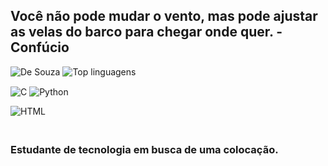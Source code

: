 <h2>Você não pode mudar o vento, mas pode ajustar as velas do barco para chegar onde quer. - Confúcio</h2></p>

![De Souza](https://github-readme-stats.vercel.app/api?username=fcodesouza&show_icons=true&theme=highcontrast)
![Top linguagens](https://github-readme-stats.vercel.app/api/top-langs/?username=fcodesouza&layout=compact)

<img align = "center" alt = "C" src = "https://img.shields.io/badge/C-00599C?style=for-the-badge&logo=c&logoColor=white" />
<img align = "center" alt = "Python" src = "https://img.shields.io/badge/Python-14354C?style=for-the-badge&logo=python&logoColor=white" /> 
<p></p>
<img align = "center" alt = "HTML" src = "https://img.shields.io/badge/HTML-239120?style=for-the-badge&logo=html5&logoColor=white" />

<h3><br>Estudante de tecnologia em busca de uma colocação.<h3>
